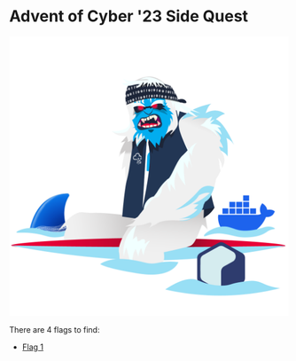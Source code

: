 # Advent of Cyber '23 Side Quest

![](./logo.png)

There are 4 flags to find:
* [Flag 1](./flag1/writeup) 